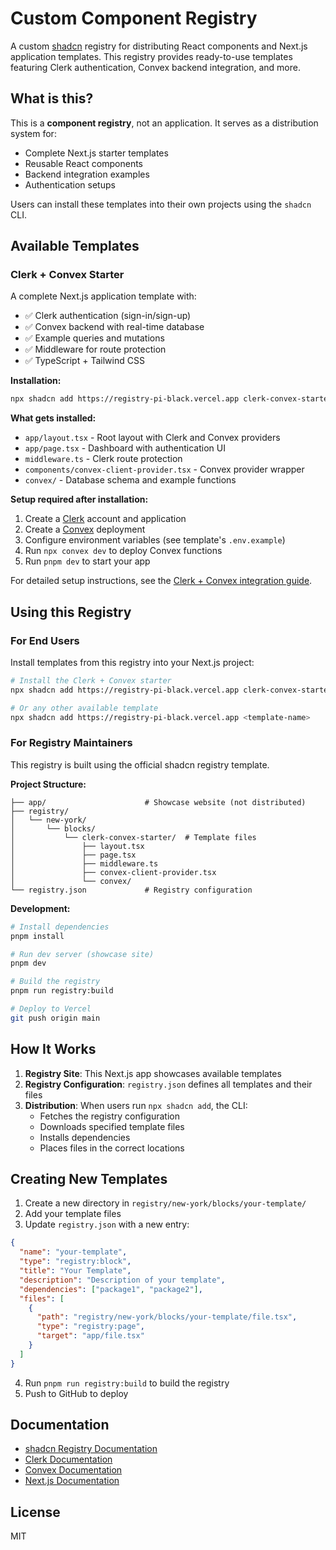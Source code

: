 # Custom Component Registry

A custom [shadcn](https://ui.shadcn.com) registry for distributing React components and Next.js application templates. This registry provides ready-to-use templates featuring Clerk authentication, Convex backend integration, and more.

## What is this?

This is a **component registry**, not an application. It serves as a distribution system for:
- Complete Next.js starter templates
- Reusable React components
- Backend integration examples
- Authentication setups

Users can install these templates into their own projects using the `shadcn` CLI.

## Available Templates

### Clerk + Convex Starter

A complete Next.js application template with:
- ✅ Clerk authentication (sign-in/sign-up)
- ✅ Convex backend with real-time database
- ✅ Example queries and mutations
- ✅ Middleware for route protection
- ✅ TypeScript + Tailwind CSS

**Installation:**
```bash
npx shadcn add https://registry-pi-black.vercel.app clerk-convex-starter
```

**What gets installed:**
- `app/layout.tsx` - Root layout with Clerk and Convex providers
- `app/page.tsx` - Dashboard with authentication UI
- `middleware.ts` - Clerk route protection
- `components/convex-client-provider.tsx` - Convex provider wrapper
- `convex/` - Database schema and example functions

**Setup required after installation:**
1. Create a [Clerk](https://clerk.com) account and application
2. Create a [Convex](https://convex.dev) deployment
3. Configure environment variables (see template's `.env.example`)
4. Run `npx convex dev` to deploy Convex functions
5. Run `pnpm dev` to start your app

For detailed setup instructions, see the [Clerk + Convex integration guide](https://clerk.com/docs/guides/development/integrations/databases/convex).

## Using this Registry

### For End Users

Install templates from this registry into your Next.js project:

```bash
# Install the Clerk + Convex starter
npx shadcn add https://registry-pi-black.vercel.app clerk-convex-starter

# Or any other available template
npx shadcn add https://registry-pi-black.vercel.app <template-name>
```

### For Registry Maintainers

This registry is built using the official shadcn registry template.

**Project Structure:**
```
├── app/                      # Showcase website (not distributed)
├── registry/
│   └── new-york/
│       └── blocks/
│           └── clerk-convex-starter/  # Template files
│               ├── layout.tsx
│               ├── page.tsx
│               ├── middleware.ts
│               ├── convex-client-provider.tsx
│               └── convex/
└── registry.json             # Registry configuration
```

**Development:**
```bash
# Install dependencies
pnpm install

# Run dev server (showcase site)
pnpm dev

# Build the registry
pnpm run registry:build

# Deploy to Vercel
git push origin main
```

## How It Works

1. **Registry Site**: This Next.js app showcases available templates
2. **Registry Configuration**: `registry.json` defines all templates and their files
3. **Distribution**: When users run `npx shadcn add`, the CLI:
   - Fetches the registry configuration
   - Downloads specified template files
   - Installs dependencies
   - Places files in the correct locations

## Creating New Templates

1. Create a new directory in `registry/new-york/blocks/your-template/`
2. Add your template files
3. Update `registry.json` with a new entry:
```json
{
  "name": "your-template",
  "type": "registry:block",
  "title": "Your Template",
  "description": "Description of your template",
  "dependencies": ["package1", "package2"],
  "files": [
    {
      "path": "registry/new-york/blocks/your-template/file.tsx",
      "type": "registry:page",
      "target": "app/file.tsx"
    }
  ]
}
```
4. Run `pnpm run registry:build` to build the registry
5. Push to GitHub to deploy

## Documentation

- [shadcn Registry Documentation](https://ui.shadcn.com/docs/registry)
- [Clerk Documentation](https://clerk.com/docs)
- [Convex Documentation](https://docs.convex.dev)
- [Next.js Documentation](https://nextjs.org/docs)

## License

MIT
